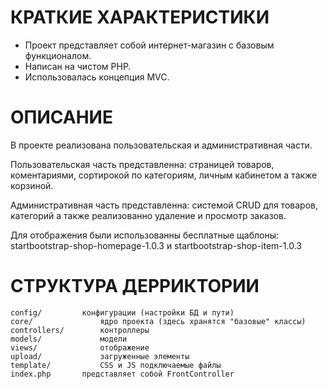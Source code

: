 # КРАТКИЕ ХАРАКТЕРИСТИКИ

- Проект представляет собой интернет-магазин с базовым функционалом. 
- Написан на чистом PHP. 
- Использовалась концепция MVC.

# ОПИСАНИЕ

В проекте реализована пользовательская и административная части. 

Пользовательская часть представленна: страницей товаров, коментариями, сортирокой по категориям, личным кабинетом а также корзиной. 

Административная часть представленна: системой CRUD для товаров, категорий а также реализованно удаление и просмотр заказов.

Для отображения были использованны бесплатные щаблоны: startbootstrap-shop-homepage-1.0.3 и startbootstrap-shop-item-1.0.3 


# СТРУКТУРА ДЕРРИКТОРИИ

	config/		    конфигурации (настройки БД и пути) 
	core/               ядро проекта (здесь хранятся "базовые" классы)
	controllers/        контроллеры
	models/             модели
	views/              отображение
	upload/             загруженные элементы
	template/           CSS и JS подключаемые файлы
	index.php	    представляет собой FrontController
